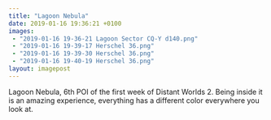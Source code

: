 ```yaml
---
title: "Lagoon Nebula"
date: 2019-01-16 19:36:21 +0100
images:
 - "2019-01-16 19-36-21 Lagoon Sector CQ-Y d140.png"
 - "2019-01-16 19-39-17 Herschel 36.png"
 - "2019-01-16 19-39-30 Herschel 36.png"
 - "2019-01-16 19-40-19 Herschel 36.png"
layout: imagepost
---
```


Lagoon Nebula, 6th POI of the first week of Distant Worlds 2. Being inside it is an amazing experience, everything has a different color everywhere you look at.